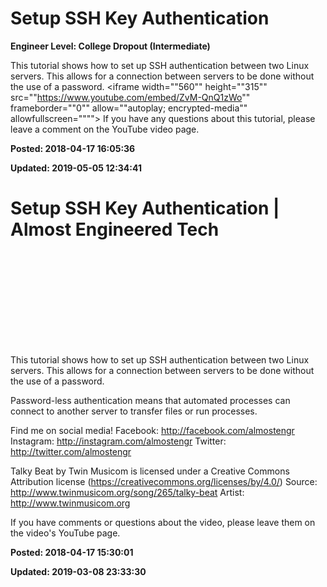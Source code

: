 # Setup SSH Key Authentication

**Engineer Level: College Dropout (Intermediate)** 

 This tutorial shows how to set up SSH authentication between two Linux servers. This allows for a connection between servers to be done without the use of a password.
 ​​​​​​​<iframe width=""560"" height=""315"" src=""https://www.youtube.com/embed/ZvM-QnQ1zWo"" frameborder=""0"" allow=""autoplay; encrypted-media"" allowfullscreen=""""></iframe>
 If you have any questions about this tutorial, please leave a comment on the YouTube video page.


**Posted: 2018-04-17 16:05:36** 

**Updated: 2019-05-05 12:34:41** 


# Setup SSH Key Authentication | Almost Engineered Tech

<iframe width=""560"" height=""315"" src=""https://www.youtube.com/embed/ZvM-QnQ1zWo"" frameborder=""0"" allow=""autoplay; encrypted-media"" allowfullscreen></iframe>

This tutorial shows how to set up SSH authentication between two Linux servers.  This allows for a connection between servers to be done without the use of a password. 

Password-less authentication means that automated processes can connect to another server to transfer files or run processes.

Find me on social media!
Facebook: http://facebook.com/almostengr
Instagram: http://instagram.com/almostengr
Twitter: http://twitter.com/almostengr

 Talky Beat by Twin Musicom is licensed under a Creative Commons Attribution license (https://creativecommons.org/licenses/by/4.0/)
Source: http://www.twinmusicom.org/song/265/talky-beat
Artist: http://www.twinmusicom.org

If you have comments or questions about the video, please leave them on the video's YouTube page.

**Posted: 2018-04-17 15:30:01** 

**Updated: 2019-03-08 23:33:30** 


